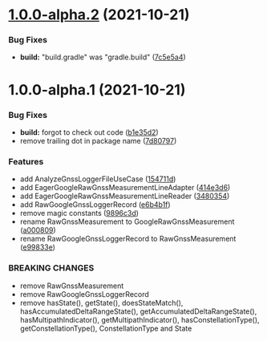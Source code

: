 # [1.0.0-alpha.2](https://github.com/giulioscattolin/google-gnss-logger/compare/v1.0.0-alpha.1...v1.0.0-alpha.2) (2021-10-21)


### Bug Fixes

* **build:** "build.gradle" was "gradle.build" ([7c5e5a4](https://github.com/giulioscattolin/google-gnss-logger/commit/7c5e5a42f927f07875ec5ea3b207c4d30f6f1255))

# 1.0.0-alpha.1 (2021-10-21)


### Bug Fixes

* **build:** forgot to check out code ([b1e35d2](https://github.com/giulioscattolin/google-gnss-logger/commit/b1e35d2eab5e878c1f511f80dbfd11e7e8431440))
* remove trailing dot in package name ([7d80797](https://github.com/giulioscattolin/google-gnss-logger/commit/7d80797904f3f6e42e360c578dddee0aa6a55356))


### Features

* add AnalyzeGnssLoggerFileUseCase ([154711d](https://github.com/giulioscattolin/google-gnss-logger/commit/154711d8a9e67fb93295a59b98c75c94d0142e89))
* add EagerGoogleRawGnssMeasurementLineAdapter ([414e3d6](https://github.com/giulioscattolin/google-gnss-logger/commit/414e3d68d8f52f6a6adc081af71df06a8670c089))
* add EagerGoogleRawGnssMeasurementLineReader ([3480354](https://github.com/giulioscattolin/google-gnss-logger/commit/3480354ee5127c473ff55929e62c770b6cc98721))
* add RawGoogleGnssLoggerRecord ([e6b4b1f](https://github.com/giulioscattolin/google-gnss-logger/commit/e6b4b1fe1ed2bc69dc221041b7c8b4bdb3d8dffe))
* remove magic constants ([9896c3d](https://github.com/giulioscattolin/google-gnss-logger/commit/9896c3d721968dc8cc33f9018f13950d15218605))
* rename RawGnssMeasurement to GoogleRawGnssMeasurement ([a000809](https://github.com/giulioscattolin/google-gnss-logger/commit/a0008095c968f8d108193cb33ab7693292e1796c))
* rename RawGoogleGnssLoggerRecord to RawGnssMeasurement ([e99833e](https://github.com/giulioscattolin/google-gnss-logger/commit/e99833ef70da818dc27236ec146b30ab86376eb0))


### BREAKING CHANGES

* remove RawGnssMeasurement
* remove RawGoogleGnssLoggerRecord
* remove hasState(), getState(), doesStateMatch(), hasAccumulatedDeltaRangeState(), getAccumulatedDeltaRangeState(), hasMultipathIndicator(), getMultipathIndicator(), hasConstellationType(), getConstellationType(), ConstellationType and State
